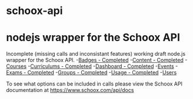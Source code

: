 # schoox-api
# nodejs wrapper for the Schoox API

Incomplete (missing calls and inconsistant features) working draft node.js wrapper for the Schoox API.
-[Badges - Completed](https://github.com/Spazz/schoox-api/blob/master/api/calls/badges.js)
-[Content - Completed](https://github.com/Spazz/schoox-api/blob/master/api/calls/content.js)
-[Courses](https://github.com/Spazz/schoox-api/blob/master/api/calls/courses.js)
-[Curriculums - Completed](https://github.com/Spazz/schoox-api/blob/master/api/calls/curriculums.js)
-[Dashboard - Completed](https://github.com/Spazz/schoox-api/blob/master/api/calls/dashboard.js)
-[Events](https://github.com/Spazz/schoox-api/blob/master/api/calls/events.js)
-[Exams - Completed](https://github.com/Spazz/schoox-api/blob/master/api/calls/exams.js)
-[Groups - Completed](https://github.com/Spazz/schoox-api/blob/master/api/calls/groups.js)
-[Usage - Completed](https://github.com/Spazz/schoox-api/blob/master/api/calls/usage.js)
-[Users](https://github.com/Spazz/schoox-api/blob/master/api/calls/users.js)

To see what options can be included in calls please view the Schoox API documentation at https://www.schoox.com/api/docs